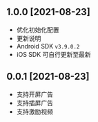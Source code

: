 ## 1.0.0 [2021-08-23]

* 优化初始化配置
* 更新说明
* Android SDK `v3.9.0.2`
* iOS SDK 可自行更新至最新

## 0.0.1 [2021-08-23]

* 支持开屏广告
* 支持插屏广告
* 支持激励视频
